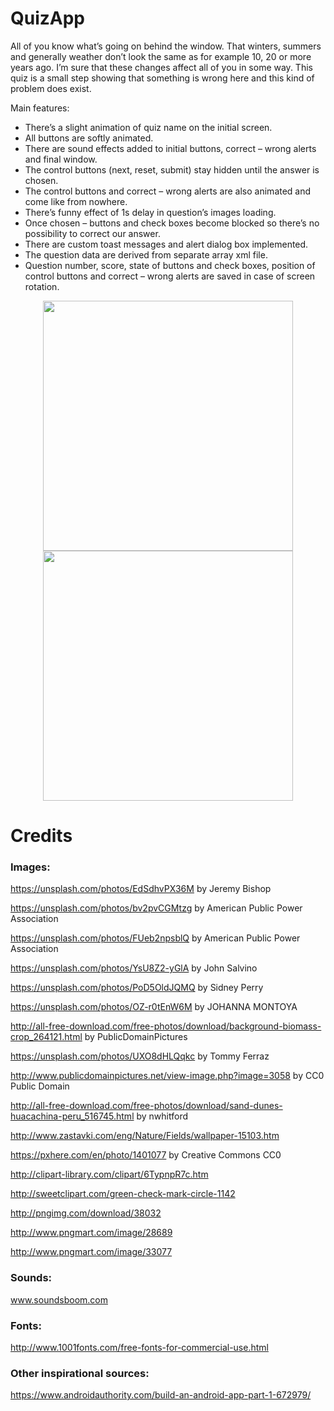 # QuizApp

All of you know what’s going on behind the window. That winters, summers and generally weather don’t look the same as for example 10, 20 or more years ago. I’m sure that these changes affect all of you in some way. This quiz is a small step showing that something is wrong here and this kind of problem does exist.

Main features:

- There’s a slight animation of quiz name on the initial screen.
- All buttons are softly animated.
- There are sound effects added to initial buttons, correct – wrong alerts and final window.
- The control buttons (next, reset, submit) stay hidden until the answer is chosen.
- The control buttons and correct – wrong alerts are also animated and come like from nowhere.
- There’s funny effect of 1s delay in question’s images loading.
- Once chosen – buttons and check boxes become blocked so there’s no possibility to correct our answer.
- There are custom toast messages and alert dialog box implemented.
- The question data are derived from separate array xml file. 
- Question number, score, state of buttons and check boxes, position of control buttons and correct – wrong alerts are saved in case of screen rotation.

<p align="middle">
  <img src="../master/app/src/main/res/raw/portrait1.jpg" width="400" />
  <img src="../master/app/src/main/res/raw/portrait2.jpg" width="400" /> 
</p>

# Credits

### Images:

https://unsplash.com/photos/EdSdhvPX36M
by Jeremy Bishop

https://unsplash.com/photos/bv2pvCGMtzg
by American Public Power Association

https://unsplash.com/photos/FUeb2npsblQ
by American Public Power Association

https://unsplash.com/photos/YsU8Z2-yGlA
by John Salvino

https://unsplash.com/photos/PoD5OldJQMQ
by Sidney Perry

https://unsplash.com/photos/OZ-r0tEnW6M
by JOHANNA MONTOYA

http://all-free-download.com/free-photos/download/background-biomass-crop_264121.html
by PublicDomainPictures

https://unsplash.com/photos/UXO8dHLQqkc
by Tommy Ferraz

http://www.publicdomainpictures.net/view-image.php?image=3058
by CC0 Public Domain

http://all-free-download.com/free-photos/download/sand-dunes-huacachina-peru_516745.html
by nwhitford

http://www.zastavki.com/eng/Nature/Fields/wallpaper-15103.htm

https://pxhere.com/en/photo/1401077
by Creative Commons CC0

http://clipart-library.com/clipart/6TypnpR7c.htm

http://sweetclipart.com/green-check-mark-circle-1142

http://pngimg.com/download/38032

http://www.pngmart.com/image/28689

http://www.pngmart.com/image/33077

### Sounds:

www.soundsboom.com

### Fonts:

http://www.1001fonts.com/free-fonts-for-commercial-use.html

### Other inspirational sources:

https://www.androidauthority.com/build-an-android-app-part-1-672979/
